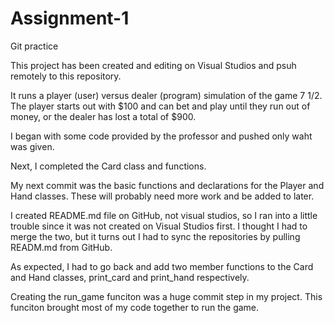 # Assignment-1
Git practice

This project has been created and editing on Visual Studios and psuh remotely to this repository.

It runs a player (user) versus dealer (program) simulation of the game 7 1/2.
The player starts out with $100 and can bet and play until they run out of money, or the dealer has lost a total of $900.

I began with some code provided by the professor and pushed only waht was given.

Next, I completed the Card class and functions.

My next commit was the basic functions and declarations for the Player and Hand classes.
    These will probably need more work and be added to later.
  
I created README.md file on GitHub, not visual studios, so I ran into a little trouble since it was not created on Visual Studios first. 
    I thought I had to merge the two, but it turns out I had to sync the repositories by pulling READM.md from GitHub.
    
As expected, I had to go back and add two member functions to the Card and Hand classes, print_card and print_hand respectively.

Creating the run_game funciton was a huge commit step in my project. This funciton brought most of my code together to run the game.
